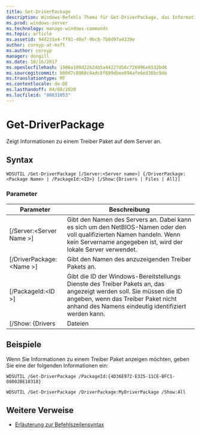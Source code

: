 ```yaml
---
title: Get-DriverPackage
description: Windows-Befehls Thema für Get-DriverPackage, das Informationen zu einem Treiber Paket auf dem Server anzeigt.
ms.prod: windows-server
ms.technology: manage-windows-commands
ms.topic: article
ms.assetid: 94d231e4-ff01-48e7-9bc8-7b0d97a4339e
author: coreyp-at-msft
ms.author: coreyp
manager: dongill
ms.date: 10/16/2017
ms.openlocfilehash: 1906a109d22b24b5a44227d56c726996e6532bd6
ms.sourcegitcommit: b00d7c8968c4adc8f699dbee694afe6ed36bc9de
ms.translationtype: MT
ms.contentlocale: de-DE
ms.lasthandoff: 04/08/2020
ms.locfileid: "80831053"
---
```

# <a name="get-driverpackage"></a>Get-DriverPackage

Zeigt Informationen zu einem Treiber Paket auf dem Server an.

## <a name="syntax"></a>Syntax

```
WDSUTIL /Get-DriverPackage [/Server:<Server name>] {/DriverPackage:<Package Name> | /PackageId:<ID>} [/Show:{Drivers | Files | All}]
```

### <a name="parameters"></a>Parameter

|        Parameter         |                                                                           Beschreibung                                                                            |
|--------------------------|------------------------------------------------------------------------------------------------------------------------------------------------------------------|
| [/Server:\<Server Name >] |              Gibt den Namen des Servers an. Dabei kann es sich um den NetBIOS-Namen oder den voll qualifizierten Namen handeln. Wenn kein Servername angegeben ist, wird der lokale Server verwendet.               |
| [/DriverPackage:\<Name >] |                                                        Gibt den Namen des anzuzeigenden Treiber Pakets an.                                                         |
|    [/PackageId:\<ID >]    | Gibt die ID der Windows-Bereitstellungs Dienste des Treiber Pakets an, das angezeigt werden soll. Sie müssen die ID angeben, wenn das Treiber Paket nicht anhand des Namens eindeutig identifiziert werden kann. |
|     [/Show: {Drivers     |                                                                              Dateien                                                                               |

## <a name="examples"></a><a name=BKMK_examples></a>Beispiele

Wenn Sie Informationen zu einem Treiber Paket anzeigen möchten, geben Sie eine der folgenden Informationen ein:
```
WDSUTIL /Get-DriverPackage /PackageId:{4D36E972-E325-11CE-BFC1-08002BE10318}
```
```
WDSUTIL /Get-DriverPackage /DriverPackage:MyDriverPackage /Show:All
```

## <a name="additional-references"></a>Weitere Verweise

- [Erläuterung zur Befehlszeilensyntax](command-line-syntax-key.md)